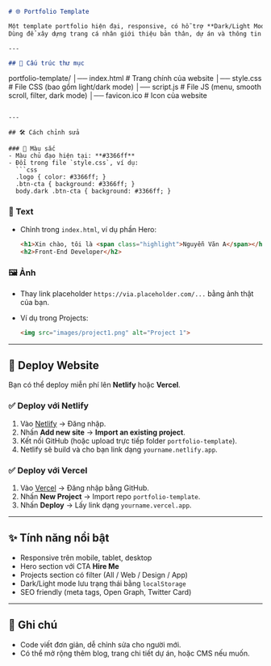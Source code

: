 ```markdown
# 🌐 Portfolio Template

Một template portfolio hiện đại, responsive, có hỗ trợ **Dark/Light Mode**, filter dự án, và tối ưu SEO.  
Dùng để xây dựng trang cá nhân giới thiệu bản thân, dự án và thông tin liên hệ.

---

## 📂 Cấu trúc thư mục

```

portfolio-template/
│── index.html      # Trang chính của website
│── style.css       # File CSS (bao gồm light/dark mode)
│── script.js       # File JS (menu, smooth scroll, filter, dark mode)
│── favicon.ico     # Icon của website

````

---

## 🛠️ Cách chỉnh sửa

### 🎨 Màu sắc
- Màu chủ đạo hiện tại: **#3366ff**
- Đổi trong file `style.css`, ví dụ:
  ```css
  .logo { color: #3366ff; }
  .btn-cta { background: #3366ff; }
  body.dark .btn-cta { background: #3366ff; }
````

### 📝 Text

* Chỉnh trong `index.html`, ví dụ phần Hero:

  ```html
  <h1>Xin chào, tôi là <span class="highlight">Nguyễn Văn A</span></h1>
  <h2>Front-End Developer</h2>
  ```

### 🖼️ Ảnh

* Thay link placeholder `https://via.placeholder.com/...` bằng ảnh thật của bạn.
* Ví dụ trong Projects:

  ```html
  <img src="images/project1.png" alt="Project 1">
  ```

---

## 🚀 Deploy Website

Bạn có thể deploy miễn phí lên **Netlify** hoặc **Vercel**.

### ✅ Deploy với Netlify

1. Vào [Netlify](https://app.netlify.com/) → Đăng nhập.
2. Nhấn **Add new site** → **Import an existing project**.
3. Kết nối GitHub (hoặc upload trực tiếp folder `portfolio-template`).
4. Netlify sẽ build và cho bạn link dạng `yourname.netlify.app`.

### ✅ Deploy với Vercel

1. Vào [Vercel](https://vercel.com/) → Đăng nhập bằng GitHub.
2. Nhấn **New Project** → Import repo `portfolio-template`.
3. Nhấn **Deploy** → Lấy link dạng `yourname.vercel.app`.

---

## ✨ Tính năng nổi bật

* Responsive trên mobile, tablet, desktop
* Hero section với CTA **Hire Me**
* Projects section có filter (All / Web / Design / App)
* Dark/Light mode lưu trạng thái bằng `localStorage`
* SEO friendly (meta tags, Open Graph, Twitter Card)

---

## 📌 Ghi chú

* Code viết đơn giản, dễ chỉnh sửa cho người mới.
* Có thể mở rộng thêm blog, trang chi tiết dự án, hoặc CMS nếu muốn.

```
```
